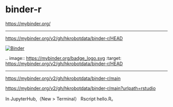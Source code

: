 # binder-r


https://mybinder.org/


-----------------------------------------------------------------------------------------


https://mybinder.org/v2/gh/hkrobotdata/binder-r/HEAD

[![Binder](https://mybinder.org/badge_logo.svg)](https://mybinder.org/v2/gh/hkrobotdata/binder-r/HEAD)

.. image:: https://mybinder.org/badge_logo.svg
 :target: https://mybinder.org/v2/gh/hkrobotdata/binder-r/HEAD



-----------------------------------------------------------------------------------------



https://mybinder.org/v2/gh/hkrobotdata/binder-r/main

https://mybinder.org/v2/gh/hkrobotdata/binder-r/main?urlpath=rstudio



In JupyterHub,（New > Terminal） Rscript hello.R。
